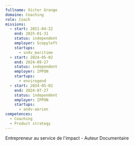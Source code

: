 ```yaml
---
fullname: Victor Grange
domaine: Coaching
role: Coach
missions:
  - start: 2021-04-22
    end: 2025-01-31
    status: independent
    employer: Scopyleft
    startups:
      - sndv_maritime
  - start: 2024-05-02
    end: 2024-09-27
    status: independent
    employer: IPPON
    startups:
      - envirogend
  - start: 2024-05-02
    end: 2024-07-27
    status: independent
    employer: IPPON
    startups:
      - andv-aerien
competences:
  - Coaching
  - Product strategy
---
```


Entrepreneur au service de l'impact - Auteur Documentaire
